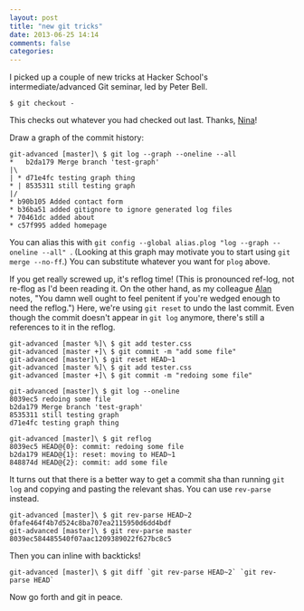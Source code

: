 ```yaml
---
layout: post
title: "new git tricks"
date: 2013-06-25 14:14
comments: false
categories: 
---
```


I picked up a couple of new tricks at Hacker School's intermediate/advanced Git seminar, led by Peter Bell. 
```
$ git checkout -
```
This checks out whatever you had checked out last.  Thanks, <a href="https://github.com/nnja">Nina</a>!

Draw a graph of the commit history:

```
git-advanced [master]\ $ git log --graph --oneline --all
*   b2da179 Merge branch 'test-graph'
|\  
| * d71e4fc testing graph thing
* | 8535311 still testing graph
|/  
* b90b105 Added contact form
* b36ba51 added gitignore to ignore generated log files
* 70461dc added about
* c57f995 added homepage
```

You can alias this with `git config --global alias.plog "log --graph --oneline --all" `.  (Looking at this graph may motivate you to start using `git merge --no-ff`.)  You can substitute whatever you want for `plog` above.

If you get really screwed up, it's reflog time!  (This is pronounced ref-log, not re-flog as I'd been reading it.  On the other hand, as my colleague <a href="https://github.com/happy4crazy">Alan</a> notes, "You damn well ought to feel penitent if you're wedged enough to need the reflog.")  Here, we're using `git reset` to undo the last commit.  Even though the commit doesn't appear in `git log` anymore, there's still a references to it in the reflog.

```
git-advanced [master %]\ $ git add tester.css
git-advanced [master +]\ $ git commit -m "add some file"
git-advanced [master]\ $ git reset HEAD~1
git-advanced [master %]\ $ git add tester.css
git-advanced [master +]\ $ git commit -m "redoing some file"

git-advanced [master]\ $ git log --oneline
8039ec5 redoing some file
b2da179 Merge branch 'test-graph'
8535311 still testing graph
d71e4fc testing graph thing

git-advanced [master]\ $ git reflog
8039ec5 HEAD@{0}: commit: redoing some file
b2da179 HEAD@{1}: reset: moving to HEAD~1
848874d HEAD@{2}: commit: add some file
```

It turns out that there is a better way to get a commit sha than running `git log` and copying and pasting the relevant shas.  You can use `rev-parse` instead.

```
git-advanced [master]\ $ git rev-parse HEAD~2
0fafe464f4b7d524c8ba707ea2115950d6dd4bdf
git-advanced [master]\ $ git rev-parse master
8039ec584485540f07aac1209389022f627bc8c5
```

Then you can inline with backticks!
```
git-advanced [master]\ $ git diff `git rev-parse HEAD~2` `git rev-parse HEAD`
```

Now go forth and git in peace.

